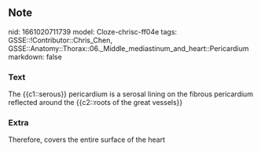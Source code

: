 ## Note
nid: 1661020711739
model: Cloze-chrisc-ff04e
tags: GSSE::!Contributor::Chris_Chen, GSSE::Anatomy::Thorax::06._Middle_mediastinum_and_heart::Pericardium
markdown: false

### Text
<div class='toggle'>
  The {{c1::serous}} pericardium is a serosal lining on the fibrous
  pericardium reflected around the {{c2::roots of the great
  vessels}}
</div>

### Extra
<p id="9a6ac384-343c-49d7-91cc-d64ea465564e" class="">Therefore,
covers the entire surface of the heart
